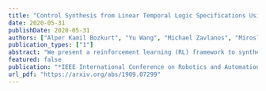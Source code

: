 ```yaml
---
title: "Control Synthesis from Linear Temporal Logic Specifications Using Model-Free Reinforcement Learning"
date: 2020-05-31
publishDate: 2020-05-31
authors: ["Alper Kamil Bozkurt", "Yu Wang", "Michael Zavlanos", "Miroslav Pajic"]
publication_types: ["1"]
abstract: "We present a reinforcement learning (RL) framework to synthesize a control policy from a given linear temporal logic (LTL) specification in an unknown stochastic environment that can be modeled as a Markov Decision Process (MDP). Specifically, we learn a policy that maximizes the probability of satisfying the LTL formula without learning the transition probabilities. We introduce a novel rewarding and path-dependent discounting mechanism based on the LTL formula such that (i) an optimal policy maximizing the total discounted reward effectively maximizes the  probabilities of satisfying LTL objectives, and (ii) a model-free RL algorithm using these rewards and discount factors is guaranteed to converge to such policy. Finally, we illustrate the applicability of our RL-based synthesis approach on two motion planning case studies."
featured: false
publication: "*IEEE International Conference on Robotics and Automation (ICRA)*"
url_pdf: "https://arxiv.org/abs/1909.07299"
---
```


